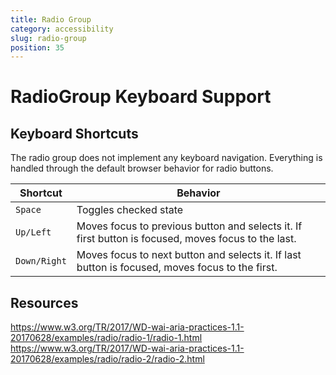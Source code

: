 ```yaml
---
title: Radio Group
category: accessibility
slug: radio-group
position: 35
---
```

# RadioGroup Keyboard Support

## Keyboard Shortcuts

The radio group does not implement any keyboard navigation. Everything is handled through the default browser behavior for radio buttons.

| Shortcut | Behavior |
|----------|----------|
| `Space` | Toggles checked state |
| `Up/Left` | Moves focus to previous button and selects it. If first button is focused, moves focus to the last. |
| `Down/Right` | Moves focus to next button and selects it. If last button is focused, moves focus to the first. |

## Resources

https://www.w3.org/TR/2017/WD-wai-aria-practices-1.1-20170628/examples/radio/radio-1/radio-1.html
https://www.w3.org/TR/2017/WD-wai-aria-practices-1.1-20170628/examples/radio/radio-2/radio-2.html
